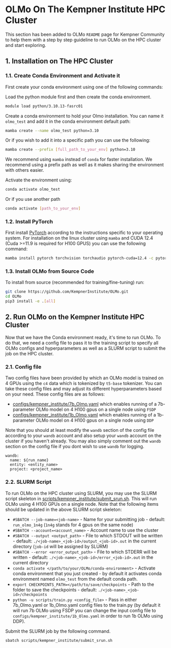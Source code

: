 # OLMo On The Kempner Institute HPC Cluster

This section has been added to OLMo `README` page for Kempner Community to help them with a step by step guideline to run OLMo on the HPC cluster and start exploring.

## 1. Installation on The HPC Cluster 

### 1.1. Create Conda Environment and Activate it

First create your conda environment using one of the following commands:

Load the python module first and then create the conda environment.

```bash
module load python/3.10.13-fasrc01
```

Create a conda environment to hold your Olmo installation.
You can name it `olmo_test` and add it in the conda environment default path:

```bash
mamba create --name olmo_test python=3.10
```

Or if you wish to add it into a specific path you can use the following: 

```bash
mamba create --prefix [full_path_to_your_env] python=3.10
```

We recommend using `mamba` instead of `conda` for faster installation. We recommend using a 
prefix path as well as it makes sharing the environment with others easier.

Activate the environment using:

```bash
conda activate olmo_test
```

Or if you use another path

```bash
conda activate [path_to_your_env]
```

### 1.2. Install PyTorch

First install [PyTorch](https://pytorch.org) according to the instructions specific to your operating system. For installation 
on the linux cluster using `mamba` and CUDA 12.4 (Cuda >=11.9 is required for H100 GPUS) you can use the following command:

```bash
mamba install pytorch torchvision torchaudio pytorch-cuda=12.4 -c pytorch -c nvidia
```

### 1.3. Install OLMo from Source Code 

To install from source (recommended for training/fine-tuning) run:

```bash
git clone https://github.com/KempnerInstitute/OLMo.git
cd OLMo
pip3 install -e .[all]
```

## 2. Run OLMo on the Kempner Institute HPC Cluster

Now that we have the Conda environment ready, it's time to run OLMo. To do that, we need a config file to pass it to the training script to specify all OLMo configs and hyperparameters as well as a SLURM script to submit the job on the HPC cluster. 

### 2.1. Config file

Two config files have been provided by which an OLMo model is trained on 4 GPUs using the `c4` data which is tokenized by `t5-base` tokenizer. You can take these config files and may adjust its different hyperparameters based on your need. These config files are as follows:

* [configs/kempner_institute/7b_Olmo.yaml](configs/kempner_institute/7b_Olmo.yaml) which enables running of a 7b-parameter OLMo model on 4 H100 gpus on a single node using `FSDP`
* [configs/kempner_institute/1b_Olmo.yaml](configs/kempner_institute/1b_Olmo.yaml) which enables running of a 1b-parameter OLMo model on 4 H100 gpus on a single node using `DDP`

Note that you should at least modify the `wandb` section of the config file according to your `wandb` account and also setup your `wandb` account on the cluster if you haven't already. You may also simply comment out the `wandb` section on the config file if you dont wish to use `wandb` for logging.

```{code} bash
wandb:
  name: ${run_name}
  entity: <entity_name>
  project: <project_name>
```

### 2.2. SLURM Script

To run OLMo on the HPC cluster using SLURM, you may use the SLURM script skeleton in [scripts/kempner_institute/submit_srun.sh](scripts/kempner_institute/submit_srun.sh). This will run OLMo using 4 H100 GPUs on a single node.
Note that the following items should be updated in the above SLURM script skeleton:

* `#SBATCH --job-name=<job-name>`       - Name for your submitting job - default: `run_olmo_1n4g` (`1n4g` stands for 4 gpus on the same node)
* `#SBATCH --account=<account_name>`    - Account name to use the cluster
* `#SBATCH --output <output_path>`      - File to which STDOUT will be written - default: `./<job-name>_<job-id>/output_<job-id>.out` in the current directory (`job-id` will be assigned by SLURM)
* `#SBATCH --error <error_output_path>` - File to which STDERR will be written - default: `./<job-name>_<job-id>/error_<job-id>.out` in the current directory
* `conda activate </path/to/your/OLMo/conda-environment>` - Activate conda environment that you just created - by default it activates conda environment named `olmo_test` from the default conda path.  
* `export CHECKPOINTS_PATH=</path/to/save/checkpoints`    - Path to the folder to save the checkpoints - default: `./<job-name>_<job-id>/checkpoints`
* `python -u scripts/train.py <config_file>` - Pass in either 7b_Olmo.yaml or 1b_Olmo.yaml config files to the train.py (by default it will run 7b OLMo using FSDP you can change the input config file to `configs/kempner_institute/1b_Olmo.yaml` in order to run 1b OLMo using DDP).

Submit the SLURM job by the following command.

```bash
sbatch scripts/kempner_institute/submit_srun.sh
```